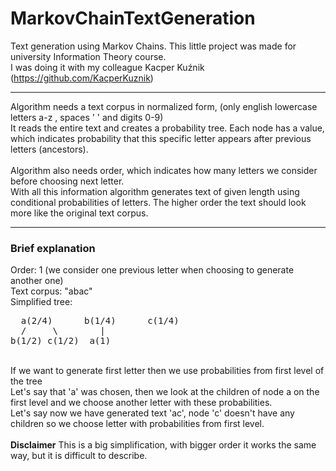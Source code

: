 # MarkovChainTextGeneration
Text generation using Markov Chains.
This little project was made for university Information Theory course.<br>
I was doing it with my colleague Kacper Kuźnik (https://github.com/KacperKuznik)
___

Algorithm needs a text corpus in normalized form, (only english lowercase letters a-z , spaces ' ' and digits 0-9)<br>
It reads the entire text and creates a probability tree. Each node has a value, which indicates probability that this specific letter appears after previous letters (ancestors). <br><br>
Algorithm also needs order, which indicates how many letters we consider before choosing next letter.<br>
With all this information algorithm generates text of given length using conditional probabilities of letters. The higher order the text should look more like the original text corpus.
___
### Brief explanation
Order: 1 (we consider one previous letter when choosing to generate another one)<br>
Text corpus: "abac"<br>
Simplified tree:<br>
<pre>
  a(2/4)      b(1/4)      c(1/4)
  /     \        |
b(1/2) c(1/2)  a(1)
</pre>
<br>
If we want to generate first letter then we use probabilities from first level of the tree</br>
Let's say that 'a' was chosen, then we look at the children of node a on the first level and we choose another letter with these probabilities.<br>
Let's say now we have generated text 'ac', node 'c' doesn't have any children so we choose letter with probabilities from first level.<br><br>
<b>Disclaimer</b>
This is a big simplification, with bigger order it works the same way, but it is difficult to describe.
